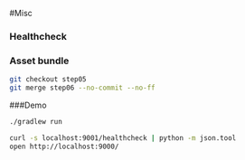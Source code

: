 #Misc

### Healthcheck
### Asset bundle

```bash
git checkout step05
git merge step06 --no-commit --no-ff
```
###Demo

```bash
./gradlew run

curl -s localhost:9001/healthcheck | python -m json.tool
open http://localhost:9000/
```
